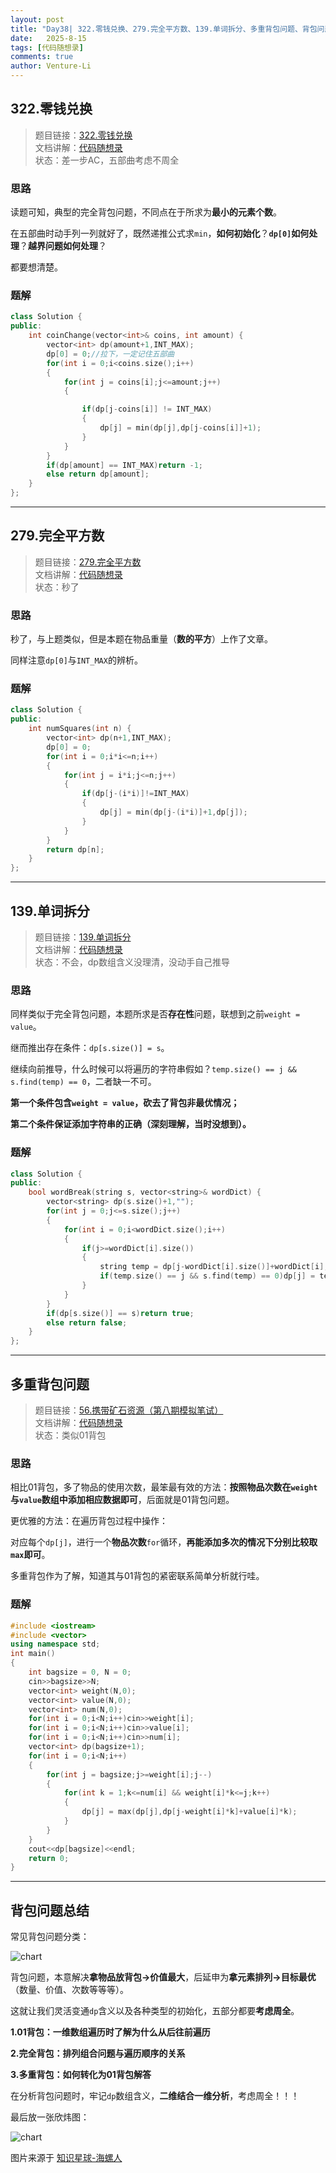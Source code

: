 ```yaml
---
layout: post
title: "Day38| 322.零钱兑换、279.完全平方数、139.单词拆分、多重背包问题、背包问题总结"
date:   2025-8-15
tags: [代码随想录]
comments: true
author: Venture-Li
---
```


## 322.零钱兑换

> 题目链接：[322.零钱兑换](https://leetcode.cn/problems/coin-change/description/)  
> 文档讲解：[代码随想录](https://www.programmercarl.com/)  
> 状态：差一步AC，五部曲考虑不周全

### 思路

读题可知，典型的完全背包问题，不同点在于所求为**最小的元素个数**。

在五部曲时动手列一列就好了，既然递推公式求`min`，**如何初始化**？**`dp[0]`如何处理**？**越界问题如何处理**？

都要想清楚。

### 题解

```c++
class Solution {
public:
    int coinChange(vector<int>& coins, int amount) {
        vector<int> dp(amount+1,INT_MAX);
        dp[0] = 0;//拉下，一定记住五部曲
        for(int i = 0;i<coins.size();i++)
        {
            for(int j = coins[i];j<=amount;j++)
            {

                if(dp[j-coins[i]] != INT_MAX)
                {
                    dp[j] = min(dp[j],dp[j-coins[i]]+1);
                }
            }
        }
        if(dp[amount] == INT_MAX)return -1;
        else return dp[amount];
    }
};
```

---

## 279.完全平方数

> 题目链接：[279.完全平方数](https://leetcode.cn/problems/perfect-squares/description/)  
> 文档讲解：[代码随想录](https://www.programmercarl.com/)  
> 状态：秒了

### 思路

秒了，与上题类似，但是本题在物品重量（**数的平方**）上作了文章。

同样注意`dp[0]`与`INT_MAX`的辨析。

### 题解

```c++
class Solution {
public:
    int numSquares(int n) {
        vector<int> dp(n+1,INT_MAX);
        dp[0] = 0;
        for(int i = 0;i*i<=n;i++)
        {
            for(int j = i*i;j<=n;j++)
            {
                if(dp[j-(i*i)]!=INT_MAX)
                {
                    dp[j] = min(dp[j-(i*i)]+1,dp[j]);
                }    
            }
        }
        return dp[n];
    }
};
```

---

## 139.单词拆分

> 题目链接：[139.单词拆分](https://leetcode.cn/problems/word-break/description/)  
> 文档讲解：[代码随想录](https://www.programmercarl.com/)  
> 状态：不会，dp数组含义没理清，没动手自己推导

### 思路

同样类似于完全背包问题，本题所求是否**存在性**问题，联想到之前`weight = value`。

继而推出存在条件：`dp[s.size()] = s`。

继续向前推导，什么时候可以将遍历的字符串假如？`temp.size() == j && s.find(temp) == 0`，二者缺一不可。

**第一个条件包含`weight = value`，砍去了背包非最优情况；**

**第二个条件保证添加字符串的正确（深刻理解，当时没想到）。**

### 题解

```c++
class Solution {
public:
    bool wordBreak(string s, vector<string>& wordDict) {
        vector<string> dp(s.size()+1,"");
        for(int j = 0;j<=s.size();j++)
        {
            for(int i = 0;i<wordDict.size();i++)
            {
                if(j>=wordDict[i].size())
                {
                    string temp = dp[j-wordDict[i].size()]+wordDict[i];
                    if(temp.size() == j && s.find(temp) == 0)dp[j] = temp;
                }
            }
        } 
        if(dp[s.size()] == s)return true;
        else return false;
    }
};
```

---

## 多重背包问题

> 题目链接：[56.携带矿石资源（第八期模拟笔试）](https://kamacoder.com/problempage.php?pid=1066)  
> 文档讲解：[代码随想录](https://www.programmercarl.com/)  
> 状态：类似01背包

### 思路

相比01背包，多了物品的使用次数，最笨最有效的方法：**按照物品次数在`weight`与`value`数组中添加相应数据即可**，后面就是01背包问题。

更优雅的方法：在遍历背包过程中操作：

对应每个`dp[j]`，进行一个**物品次数**`for`循环，**再能添加多次的情况下分别比较取`max`即可**。

多重背包作为了解，知道其与01背包的紧密联系简单分析就行哇。

### 题解

```c++
#include <iostream>
#include <vector>
using namespace std;
int main()
{
    int bagsize = 0, N = 0;
    cin>>bagsize>>N;
    vector<int> weight(N,0);
    vector<int> value(N,0);
    vector<int> num(N,0);
    for(int i = 0;i<N;i++)cin>>weight[i];
    for(int i = 0;i<N;i++)cin>>value[i];
    for(int i = 0;i<N;i++)cin>>num[i];
    vector<int> dp(bagsize+1);
    for(int i = 0;i<N;i++)
    {
        for(int j = bagsize;j>=weight[i];j--)
        {
            for(int k = 1;k<=num[i] && weight[i]*k<=j;k++)
            {
                dp[j] = max(dp[j],dp[j-weight[i]*k]+value[i]*k);
            }      
        }
    }
    cout<<dp[bagsize]<<endl;
    return 0;
}
```

---

## 背包问题总结

常见背包问题分类：

![chart](https://venture-li.github.io/images/202508181645634.png)

背包问题，本意解决**拿物品放背包->价值最大**，后延申为**拿元素排列->目标最优**（数量、价值、次数等等等）。

这就让我们灵活变通`dp`含义以及各种类型的初始化，五部分都要**考虑周全**。

**1.01背包：一维数组遍历时了解为什么从后往前遍历**

**2.完全背包：排列组合问题与遍历顺序的关系**

**3.多重背包：如何转化为01背包解答**

在分析背包问题时，牢记`dp`数组含义，**二维结合一维分析**，考虑周全！！！

最后放一张欣炜图：

![chart](https://venture-li.github.io/images/202508181651351.png)

图片来源于 [知识星球-海螺人](https://wx.zsxq.com/dweb2/index/footprint/844412858822412)
